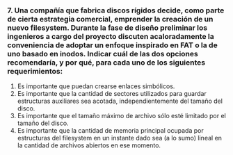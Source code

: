 ### 7. Una compañía que fabrica discos rígidos decide, como parte de cierta estrategia comercial, emprender la creación de un nuevo filesystem. Durante la fase de diseño preliminar los ingenieros a cargo del proyecto discuten acaloradamente la conveniencia de adoptar un enfoque inspirado en FAT o la de uno basado en inodos. Indicar cuál de las dos opciones recomendaría, y por qué, para cada uno de los siguientes requerimientos:

1. Es importante que puedan crearse enlaces simbólicos.
2. Es importante que la cantidad de sectores utilizados para guardar estructuras auxiliares sea
acotada, independientemente del tamaño del disco.
3. Es importante que el tamaño máximo de archivo sólo esté limitado por el tamaño del disco.
4. Es importante que la cantidad de memoria principal ocupada por estructuras del filesystem en un instante dado sea (a lo sumo) lineal en la cantidad de archivos abiertos en ese momento.
